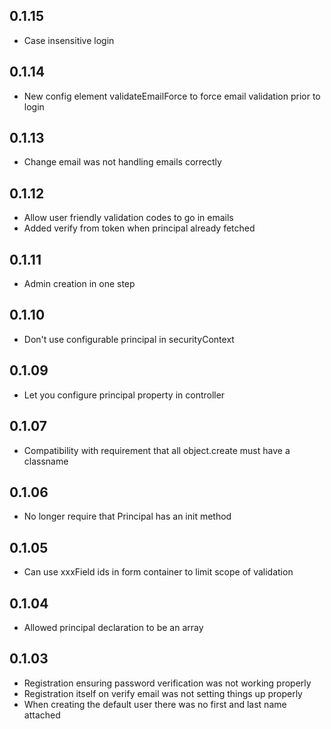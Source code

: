 ## 0.1.15
* Case insensitive login
## 0.1.14
* New config element validateEmailForce to force email validation prior to login
## 0.1.13
* Change email was not handling emails correctly
## 0.1.12
* Allow user friendly validation codes to go in emails
* Added verify from token when principal already fetched
## 0.1.11
* Admin creation in one step
## 0.1.10
* Don't use configurable principal in securityContext
## 0.1.09
* Let you configure principal property in controller
## 0.1.07
* Compatibility with requirement that all object.create must have a classname
## 0.1.06
* No longer require that Principal has an init method
## 0.1.05
* Can use xxxField ids in form container to limit scope of validation
## 0.1.04
* Allowed principal declaration to be an array
## 0.1.03
* Registration ensuring password verification was not working properly
* Registration itself on verify email was not setting things up properly
* When creating the default user there was no first and last name attached
